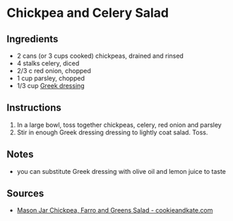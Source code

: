 # Chickpea and Celery Salad

## Ingredients
* 2 cans (or 3 cups cooked) chickpeas, drained and rinsed
* 4 stalks celery, diced
* 2/3 c red onion, chopped
* 1 cup parsley, chopped
* 1/3 cup [Greek dressing](../sauces_and_dressing/greek_dressing.md)


## Instructions
1. In a large bowl, toss together chickpeas, celery, red onion and parsley
2. Stir in enough Greek dressing dressing to lightly coat salad. Toss.

## Notes
* you can substitute Greek dressing with olive oil and lemon juice to taste

## Sources
* [Mason Jar Chickpea, Farro and Greens Salad - cookieandkate.com](https://cookieandkate.com/2014/mason-jar-chickpea-farro-and-greens-salad/#_a5y_p=2264866)
